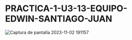 # PRACTICA-1-U3-13-EQUIPO-EDWIN-SANTIAGO-JUAN
![Captura de pantalla 2023-11-02 191157](https://github.com/EDWINYAHIR13/PRACTICA-1-U3-13-EQUIPO-EDWIN-SANTIAGO-JUAN/assets/148461746/cd5a3f79-c624-44f7-bb19-1020cdee8b01)
